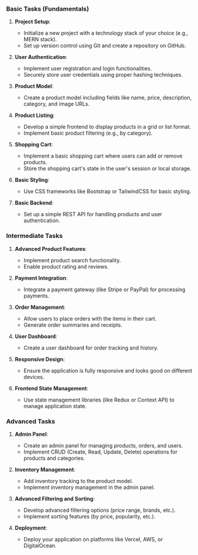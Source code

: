 ### Basic Tasks (Fundamentals)

1. **Project Setup**:

   - Initialize a new project with a technology stack of your choice (e.g., MERN stack).
   - Set up version control using Git and create a repository on GitHub.

2. **User Authentication**:

   - Implement user registration and login functionalities.
   - Securely store user credentials using proper hashing techniques.

3. **Product Model**:

   - Create a product model including fields like name, price, description, category, and image URLs.

4. **Product Listing**:

   - Develop a simple frontend to display products in a grid or list format.
   - Implement basic product filtering (e.g., by category).

5. **Shopping Cart**:

   - Implement a basic shopping cart where users can add or remove products.
   - Store the shopping cart's state in the user's session or local storage.

6. **Basic Styling**:

   - Use CSS frameworks like Bootstrap or TailwindCSS for basic styling.

7. **Basic Backend**:

   - Set up a simple REST API for handling products and user authentication.

### Intermediate Tasks

1. **Advanced Product Features**:

   - Implement product search functionality.
   - Enable product rating and reviews.

2. **Payment Integration**:

   - Integrate a payment gateway (like Stripe or PayPal) for processing payments.

3. **Order Management**:

   - Allow users to place orders with the items in their cart.
   - Generate order summaries and receipts.

4. **User Dashboard**:

   - Create a user dashboard for order tracking and history.

5. **Responsive Design**:

   - Ensure the application is fully responsive and looks good on different devices.

6. **Frontend State Management**:

   - Use state management libraries (like Redux or Context API) to manage application state.

### Advanced Tasks

1. **Admin Panel**:

   - Create an admin panel for managing products, orders, and users.
   - Implement CRUD (Create, Read, Update, Delete) operations for products and categories.

2. **Inventory Management**:

   - Add inventory tracking to the product model.
   - Implement inventory management in the admin panel.

3. **Advanced Filtering and Sorting**:

   - Develop advanced filtering options (price range, brands, etc.).
   - Implement sorting features (by price, popularity, etc.).

4. **Deployment**:

   - Deploy your application on platforms like Vercel, AWS, or DigitalOcean.